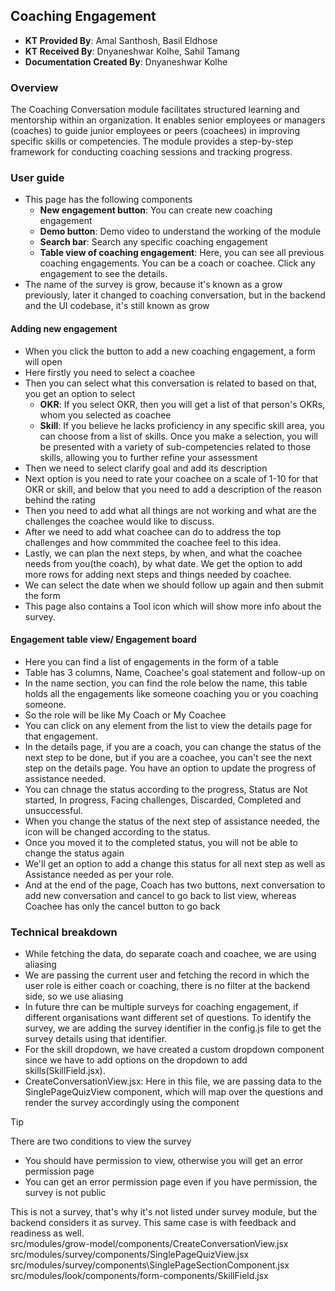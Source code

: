 ## Coaching Engagement
+ **KT Provided By**: Amal Santhosh, Basil Eldhose
+ **KT Received By**: Dnyaneshwar Kolhe, Sahil Tamang
+ **Documentation Created By**: Dnyaneshwar Kolhe
### Overview
The Coaching Conversation module facilitates structured learning and mentorship within an organization. It enables senior employees or managers (coaches) to guide junior employees or peers (coachees) in improving specific skills or competencies. The module provides a step-by-step framework for conducting coaching sessions and tracking progress.
### User guide
- This page has the following components
  - **New engagement button**: You can create new coaching engagement
  - **Demo button**: Demo video to understand the working of the module
  - **Search bar**: Search any specific coaching engagement
  - **Table view of coaching engagement**: Here, you can see all previous coaching engagements. You can be a coach or coachee. Click any engagement to see the details.
- The name of the survey is grow, because it's known as a grow previously, later it changed to coaching conversation, but in the  backend and the UI codebase, it's still known as grow
#### Adding new engagement
- When you click the button to add a new coaching engagement, a form will open
- Here firstly you need to select a coachee
- Then you can select what this conversation is related to based on that, you get an option to select
  - **OKR**: If you select OKR, then you will get a list of that person's OKRs, whom you selected as coachee
  - **Skill**: If you believe he lacks proficiency in any specific skill area, you can choose from a list of skills. Once you make a selection, you will be presented with a variety of sub-competencies related to those skills, allowing you to further refine your assessment
- Then we need to select clarify goal and add its description
- Next option is you need to rate your coachee on a scale of 1-10 for that OKR or skill, and below that you need to add a description of the reason behind the rating
- Then you need to add what all things are not working and what are the challenges the coachee would like to discuss.
- After we need to add what coachee can do to address the top challenges and how commmited the coachee feel to this idea.
- Lastly, we can plan the next steps, by when, and what the coachee needs from you(the coach), by what date. We get the option to add more rows for adding next steps and things needed by coachee.
- We can select the date when we should follow up again and then submit the form
- This page also contains a Tool icon which will show more info about the survey.
#### Engagement table view/ Engagement board
- Here you can find a list of engagements in the form of a table
- Table has 3 columns, Name, Coachee's goal statement and follow-up on
- In the name section, you can find the role below the name, this table holds all the engagements like someone coaching you or you coaching someone.
- So the role will be like My Coach or My Coachee
- You can click on any element from the list to view the details page for that engagement.
- In the details page, if you are a coach, you can change the status of the next step to be done, but if you are a coachee, you can't see the next step on the details page. You have an option to update the progress of assistance needed.
- You can chnage the status according to the progress, Status are Not started, In progress, Facing challenges, Discarded, Completed and unsuccessful.
- When you change the status of the next step of assistance needed, the icon will be changed according to the status.
- Once you moved it to the completed status, you will not be able to change the status again
- We'll get an option to add a change this status for all next step as well as Assistance needed as per your role.
- And at the end of the page, Coach has two buttons, next conversation to add new conversation and cancel to go back to list view, whereas Coachee has only the cancel button to go back
### Technical breakdown
- While fetching the data, do separate coach and coachee, we are using aliasing
- We are passing the current user and fetching the record in which the user role is either coach or coaching, there is no filter at the backend side, so we use aliasing
- In future thre can be multiple surveys for coaching engagement, if different organisations want different set of questions. To identify the survey, we are adding the survey identifier in the config.js file to get the survey details using that identifier.
- For the skill dropdown, we have created a custom dropdown component since we have to add options on the dropdown to add skills(SkillField.jsx).
- CreateConversationView.jsx: Here in this file, we are passing data to the SinglePageQuizView component, which will map over the questions and render the survey accordingly using the component 
> [!TIP]
> There are two conditions to view the survey
> + You should have permission to view, otherwise you will get an error permission page
> + You can get an error permission page even if you have permission, the survey is not public
>
> This is not a survey, that's why it's not listed under survey module, but the backend considers it as survey. This same case is with feedback and readiness as well.\
> src/modules/grow-model/components/CreateConversationView.jsx\
> src/modules/survey/components/SinglePageQuizView.jsx\
> src/modules/survey/components\SinglePageSectionComponent.jsx\
> src/modules/look/components/form-components/SkillField.jsx
